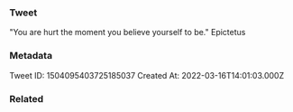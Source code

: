 ### Tweet
"You are hurt the moment you believe yourself to be." Epictetus

### Metadata
Tweet ID: 1504095403725185037
Created At: 2022-03-16T14:01:03.000Z

### Related

